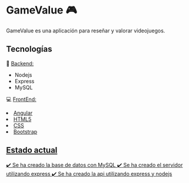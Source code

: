 # GameValue :video_game: 
GameValue es una aplicación para reseñar y valorar videojuegos.

## Tecnologías
:floppy_disk: <u>Backend:</u>
<ul>
<li>Nodejs</li><li>Express</li><li>MySQL</li>
</ul>

:computer: <u>FrontEnd:</ul>
<li>Angular</li><li>HTML5</li><li>CSS</li><li>Bootstrap</li>

## Estado actual
:heavy_check_mark: Se ha creado la base de datos con MySQL
:heavy_check_mark: Se ha creado el servidor utilizando express 
:heavy_check_mark: Se ha creado la api utilizando express y nodejs
